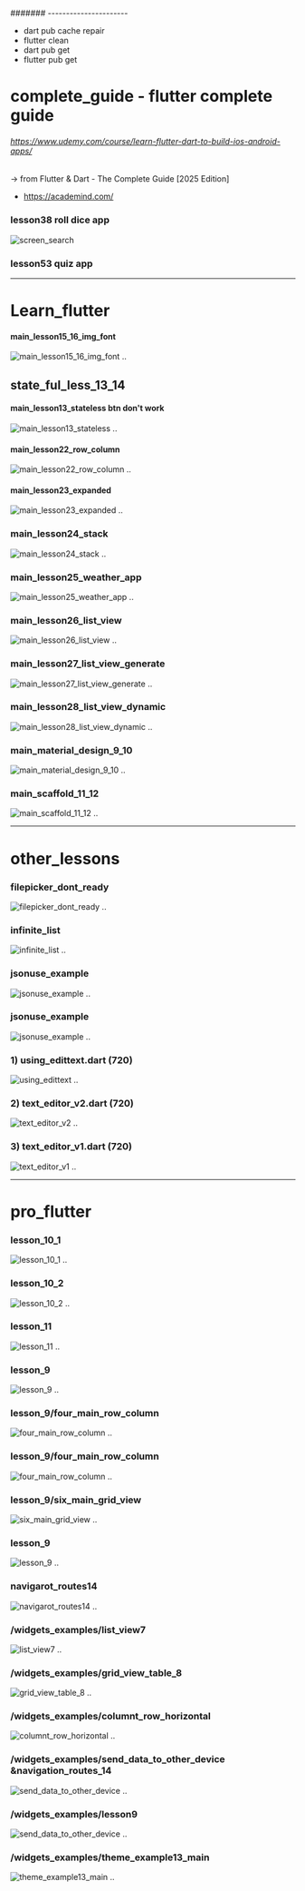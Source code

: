 ####### ----------------------
- dart pub cache repair
- flutter clean
- dart pub get
- flutter pub get

# complete_guide - flutter complete guide
###### https://www.udemy.com/course/learn-flutter-dart-to-build-ios-android-apps/
-> from Flutter & Dart - The Complete Guide [2025 Edition]
- https://academind.com/

### lesson38 roll dice app
![screen_search](img/roll_dice.jpg)

### lesson53 quiz app


-----------------------------------------------------------------------------------------------
# Learn_flutter
#### main_lesson15_16_img_font
![main_lesson15_16_img_font](img/main_lesson15_16_img_font.jpg)
..
## state_ful_less_13_14
#### main_lesson13_stateless btn don't work
![main_lesson13_stateless](img/main_lesson13_stateless.jpg)
..
#### main_lesson22_row_column
![main_lesson22_row_column](img/main_lesson22_row_column.jpg)
..
#### main_lesson23_expanded
![main_lesson23_expanded](img/main_lesson23_expanded.jpg)
..
### main_lesson24_stack
![main_lesson24_stack](img/main_lesson24_stack.jpg)
..
### main_lesson25_weather_app
![main_lesson25_weather_app](img/main_lesson25_weather_app.jpg)
..
### main_lesson26_list_view
![main_lesson26_list_view](img/main_lesson26_list_view.jpg)
..
### main_lesson27_list_view_generate
![main_lesson27_list_view_generate](img/main_lesson27_list_view_generate.jpg)
..
### main_lesson28_list_view_dynamic
![main_lesson28_list_view_dynamic](img/main_lesson28_list_view_dynamic.jpg)
..
### main_material_design_9_10
![main_material_design_9_10](img/main_material_design_9_10.jpg)
..
### main_scaffold_11_12
![main_scaffold_11_12](img/main_scaffold_11_12.jpg)
..


-----------------------------------------------------------------------------------------------
# other_lessons
### filepicker_dont_ready
![filepicker_dont_ready](img/filepicker_dont_ready.jpg)
..
### infinite_list
![infinite_list](img/infinite_list.jpg)
..
### jsonuse_example
![jsonuse_example](img/jsonuse_example.jpg)
..
### jsonuse_example
![jsonuse_example](img/jsonuse_example.jpg)
..
### 1) using_edittext.dart (720)
![using_edittext](img/using_edittext.jpg)
..
### 2) text_editor_v2.dart (720)
![text_editor_v2](img/text_editor_v2.jpg)
..
### 3) text_editor_v1.dart (720)
![text_editor_v1](img/text_editor_v1.jpg)
..

-----------------------------------------------------------------------------------------------
# pro_flutter
### lesson_10_1
![lesson_10_1](img/lesson_10_1.jpg)
.. 
### lesson_10_2
![lesson_10_2](img/lesson_10_2.jpg)
.. 
### lesson_11
![lesson_11](img/lesson_11.jpg)
.. 
### lesson_9
![lesson_9](img/lesson_9.jpg)
.. 
### lesson_9/four_main_row_column
![four_main_row_column](img/four_main_row_column.jpg)
.. 
### lesson_9/four_main_row_column
![four_main_row_column](img/four_main_row_column.jpg)
.. 
### lesson_9/six_main_grid_view
![six_main_grid_view](img/six_main_grid_view.jpg)
.. 
### lesson_9
![lesson_9](img/lesson_9.jpg)
.. 
### navigarot_routes14
![navigarot_routes14](img/navigarot_routes14.jpg)
.. 

### /widgets_examples/list_view7
![list_view7](img/list_view7.jpg)
..
### /widgets_examples/grid_view_table_8
![grid_view_table_8](img/grid_view_table_8.jpg)
..
### /widgets_examples/columnt_row_horizontal
![columnt_row_horizontal](img/columnt_row_horizontal.jpg)
..
### /widgets_examples/send_data_to_other_device &navigation_routes_14
![send_data_to_other_device](img/send_data_to_other_device.jpg)
..
### /widgets_examples/lesson9
![send_data_to_other_device](img/send_data_to_other_device.jpg)
..
### /widgets_examples/theme_example13_main
![theme_example13_main](img/theme_example13_main.jpg)
..


